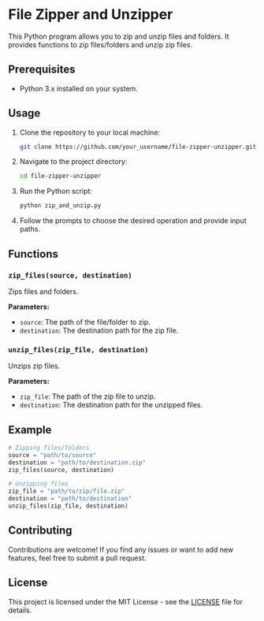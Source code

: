 # File Zipper and Unzipper

This Python program allows you to zip and unzip files and folders. It provides functions to zip files/folders and unzip zip files.

## Prerequisites

- Python 3.x installed on your system.

## Usage

1. Clone the repository to your local machine:

    ```bash
    git clone https://github.com/your_username/file-zipper-unzipper.git
    ```

2. Navigate to the project directory:

    ```bash
    cd file-zipper-unzipper
    ```

3. Run the Python script:

    ```bash
    python zip_and_unzip.py
    ```

4. Follow the prompts to choose the desired operation and provide input paths.

## Functions

### `zip_files(source, destination)`

Zips files and folders.

**Parameters:**
- `source`: The path of the file/folder to zip.
- `destination`: The destination path for the zip file.

### `unzip_files(zip_file, destination)`

Unzips zip files.

**Parameters:**
- `zip_file`: The path of the zip file to unzip.
- `destination`: The destination path for the unzipped files.

## Example

```python
# Zipping files/folders
source = "path/to/source"
destination = "path/to/destination.zip"
zip_files(source, destination)

# Unzipping files
zip_file = "path/to/zip/file.zip"
destination = "path/to/destination"
unzip_files(zip_file, destination)
```

## Contributing

Contributions are welcome! If you find any issues or want to add new features, feel free to submit a pull request.

## License

This project is licensed under the MIT License - see the [LICENSE](LICENSE) file for details.
